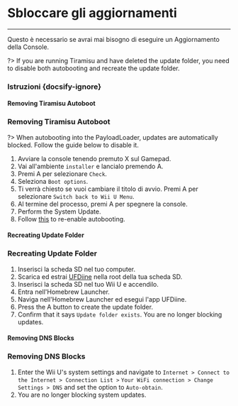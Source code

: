 # Sbloccare gli aggiornamenti
---
Questo è necessario se avrai mai bisogno di eseguire un Aggiornamento della Console.

?> If you are running Tiramisu and have deleted the update folder, you need to disable both autobooting and recreate the update folder.

### Istruzioni {docsify-ignore}

<!-- tabs:start -->

#### **Removing Tiramisu Autoboot**

### Removing Tiramisu Autoboot

?> When autobooting into the PayloadLoader, updates are automatically blocked. Follow the guide below to disable it.

1. Avviare la console tenendo premuto X sul Gamepad.
1. Vai all'ambiente `installer` e lancialo premendo A.
1. Premi A per selezionare `Check`.
1. Seleziona `Boot options`.
1. Ti verrà chiesto se vuoi cambiare il titolo di avvio. Premi A per selezionare `Switch back to Wii U Menu`.
1. Al termine del processo, premi A per spegnere la console.
1. Perform the System Update.
1. Follow [this](../docs/user-guide/tiramisu/autoboot) to re-enable autobooting.

#### **Recreating Update Folder**

### Recreating Update Folder

1. Inserisci la scheda SD nel tuo computer.
1. Scarica ed estrai [UFDiine](https://github.com/GaryOderNichts/UFDiine/releases) nella root della tua scheda SD.
1. Inserisci la scheda SD nel tuo Wii U e accendilo.
1. Entra nell'Homebrew Launcher.
1. Naviga nell'Homebrew Launcher ed esegui l'app UFDiine.
1. Press the A button to create the update folder.
1. Confirm that it says `Update folder exists`. You are no longer blocking updates.

#### **Removing DNS Blocks**

### Removing DNS Blocks

1. Enter the Wii U's system settings and navigate to `Internet > Connect to the Internet > Connection List >` `Your WiFi connection > Change Settings > DNS` and set the option to `Auto-obtain`.
1. You are no longer blocking system updates.

<!-- tabs:end -->
